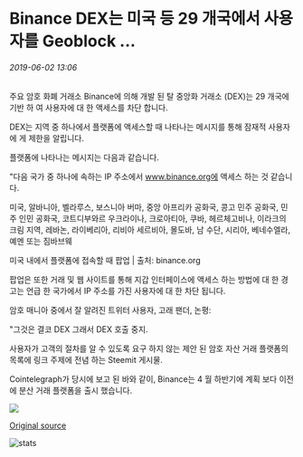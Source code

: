# Binance DEX는 미국 등 29 개국에서 사용자를 Geoblock ...

###### 2019-06-02 13:06

주요 암호 화폐 거래소 Binance에 의해 개발 된 탈 중앙화 거래소 (DEX)는 29 개국에 기반 하 여 사용자에 대 한 액세스를 차단 합니다.

DEX는 지역 중 하나에서 플랫폼에 액세스할 때 나타나는 메시지를 통해 잠재적 사용자에 게 제한을 알립니다.

플랫폼에 나타나는 메시지는 다음과 같습니다.

"다음 국가 중 하나에 속하는 IP 주소에서 www.binance.org에 액세스 하는 것 같습니다.

미국, 알바니아, 벨라루스, 보스니아 버마, 중앙 아프리카 공화국, 콩고 민주 공화국, 민주 인민 공화국, 코트디부와르 우크라이나, 크로아티아, 쿠바, 헤르체고비나, 이라크의 크림 지역, 레바논, 라이베리아, 리비아 세르비아, 몰도바, 남 수단, 시리아, 베네수엘라, 예멘 또는 짐바브웨

미국 내에서 플랫폼에 접속할 때 팝업 | 출처: binance.org

팝업은 또한 거래 및 웹 사이트를 통해 지갑 인터페이스에 액세스 하는 방법에 대 한 경고는 언급 한 국가에서 IP 주소를 가진 사용자에 대 한 차단 됩니다.

암호 매니아 중에서 잘 알려진 트위터 사용자, 고래 팬더, 논평:

"그것은 결코 DEX 그래서 DEX 호출 중지.

사용자가 고객의 절차를 알 수 있도록 요구 하지 않는 제안 된 암호 자산 거래 플랫폼의 목록에 링크 주제에 전념 하는 Steemit 게시물.

Cointelegraph가 당시에 보고 된 바와 같이, Binance는 4 월 하반기에 계획 보다 이전에 분산 거래 플랫폼을 출시 했습니다.

![](https://s3.cointelegraph.com/storage/uploads/view/db71a8113bd45bc40470d24a09ba149c.png)

[Original source](https://cointelegraph.com/news/binance-dex-will-geoblock-users-from-29-countries-including-the-us)

![stats](https://c.statcounter.com/11760860/0/a89fa40b/1/ "stats")